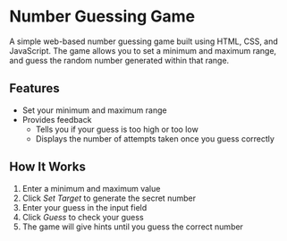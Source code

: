 # Number Guessing Game

A simple web-based number guessing game built using HTML, CSS, and JavaScript. The game allows you to set a minimum and maximum range, and guess the random number generated within that range.

## Features

* Set your minimum and maximum range
* Provides feedback 
  * Tells you if your guess is too high or too low
  * Displays the number of attempts taken once you guess correctly

## How It Works

1. Enter a minimum and maximum value
2. Click *Set Target* to generate the secret number
3. Enter your guess in the input field
4. Click *Guess* to check your guess
5. The game will give hints until you guess the correct number
